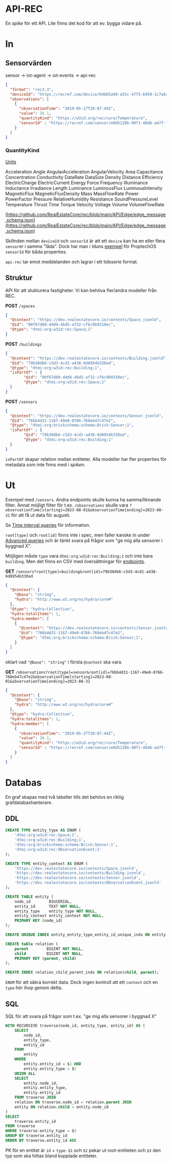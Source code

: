 # API-REC

En *spike* för ett API. Lite finns det kod för att ev. bygga vidare på.

# In

## Sensorvärden

sensor -> iot-agent -> iot-events -> api-rec

```json
{
  "format": "rec3.3",
  "deviceId": "https://recref.com/device/64b65a99-a53c-47f5-b959-1c7a641d82d8",
  "observations": [
    {
      "observationTime": "2019-05-27T20:07:44Z",
      "value": 16.1,
      "quantityKind": "https://w3id.org/rec/core/Temperature",
      "sensorId" : "https://recref.com/sensor/e0d5120b-90f1-48d6-a47f-f8ccd7727b04"
    }
  ]
}
```

### QuantityKind

[Units](https://doc.realestatecore.io/3.3/units.html)

Acceleration
Angle
AngularAcceleration
AngularVelocity
Area
Capacitance
Concentration
Conductivity
DataRate
DataSize
Density
Distance
Efficiency
ElectricCharge
ElectricCurrent
Energy
Force
Frequency
Illuminance
Inductance
Irradiance
Length
Luminance
LuminousFlux
LuminousIntensity
MagneticFlux
MagneticFluxDensity
Mass
MassFlowRate
Power
PowerFactor
Pressure
RelativeHumidity
Resistance
SoundPressureLevel
Temperature
Thrust
Time
Torque
Velocity
Voltage
Volume
VolumeFlowRate

[https://github.com/RealEstateCore/rec/blob/main/API/Edge/edge_message.schema.json](https://github.com/RealEstateCore/rec/blob/main/API/Edge/edge_message.schema.json)

Skillnden mellan `deviceId` och `sensorId` är att ett `device` kan ha en eller flera `sensor`er i samma "låda".
Dock har man i Iduns [exempel](https://github.com/idun-corp/Idun-Examples/blob/master/ProptechOS-Streaming-Api/examples/netcore/dedicated-processor/SensorObservation.cs) för ProptechOS `sensorId` för båda properties.

`api-rec` tar emot meddelanden och lagrar i ett tidsserie format.

## Struktur

API för att stukturera fastigheter. Vi kan behöva fler/andra modeller från REC.

**POST** `/spaces`

```json
{
  "@context": "https://dev.realestatecore.io/contexts/Space.jsonld",
  "@id": "00f67d60-d4d4-4bd5-af32-cf6c9b9310ec",
  "@type": "dtmi:org:w3id:rec:Space;1"
}
```

**POST** `/buildings`

```json
{
  "@context": "https://dev.realestatecore.io/contexts/Building.jsonld",
  "@id": "79b30db6-c5d3-4cd1-a438-6d8954b330ad",
  "@type": "dtmi:org:w3id:rec:Building;1",
  "isPartOf" : {
        "@id": "00f67d60-d4d4-4bd5-af32-cf6c9b9310ec",
        "@type": "dtmi:org:w3id:rec:Space;1"
  }
}
```

**POST** `/sensors`

```json
{
  "@context": "https://dev.realestatecore.io/contexts/Sensor.jsonld",
  "@id": "76bb4d31-1167-49e0-8766-768eb47c47e2",
  "@type": "dtmi:org:brickschema:schema:Brick:Sensor;1",
  "isPartOf" : {
        "@id": "79b30db6-c5d3-4cd1-a438-6d8954b330ad",
        "@type": "dtmi:org:w3id:rec:Building;1"
  }
}
```

`isPartOf` skapar relation mellan entiteter. Alla modeller har fler properties för metadata som inte finns med i *spiken*.

# Ut

Exempel med `/sensors`. Andra endpoints skulle kunna ha samma/liknande filter. Annat möjligt filter för t.ex. `/observations` skulle vara `?observationTime[starting]=2023-08-01&observationTime[ending]=2023-08-31` för att få ut data för augusti.

Se [Time interval queries](https://github.com/RealEstateCore/rec/blob/main/API/REST/RealEstateCore_REST_specification.md#time-interval-queries) för information.

`root[type]` och `root[id]` finns inte i spec, men faller kanske in under [Advanced queries](https://github.com/RealEstateCore/rec/blob/main/API/REST/RealEstateCore_REST_specification.md#advanced-queries) och är tänkt svara på frågor som "ge mig alla sensorer i byggnad X".

Möjligen måste `type` vara `dtmi:org:w3id:rec:Building;1` och inte bara `building`. Men det finns en CSV med översättningar för [endpoints](https://github.com/RealEstateCore/rec/blob/main/API/REST/Endpoints.csv).

**GET** `/sensors?root[type]=building&root[id]=79b30db6-c5d3-4cd1-a438-6d8954b330ad`

```json
{
  "@context": {
    "@base": "string",
    "hydra": "http://www.w3.org/ns/hydra/core#"
  },
  "@type": "hydra:Collection",
  "hydra:totalItems": 1,
  "hydra:member": [
    {
      "@context": "https://dev.realestatecore.io/contexts/Sensor.jsonld",
      "@id": "76bb4d31-1167-49e0-8766-768eb47c47e2",
      "@type": "dtmi:org:brickschema:schema:Brick:Sensor;1",
    }
  ]
}
```

oklart vad `"@base": "string"` i första `@context` ska vara.

**GET** `/observations?root[type]=sensor&root[id]=76bb4d31-1167-49e0-8766-768eb47c47e2&observationTime[starting]=2023-08-01&observationTime[ending]=2023-08-31`

```json
{
  "@context": {
    "@base": "string",
    "hydra": "http://www.w3.org/ns/hydra/core#"
  },
  "@type": "hydra:Collection",
  "hydra:totalItems": 1,
  "hydra:member": [
    {
      "observationTime": "2019-05-27T20:07:44Z",
      "value": 16.1,
      "quantityKind": "https://w3id.org/rec/core/Temperature",
      "sensorId" : "https://recref.com/sensor/e0d5120b-90f1-48d6-a47f-f8ccd7727b04"
    }
  ]
}
```

# Databas

En graf skapas med två tabeller tills det behövs en riktig grafdatabashanterare.

## DDL

```sql
CREATE TYPE entity_type AS ENUM (
    'dtmi:org:w3id:rec:Space;1',
    'dtmi:org:w3id:rec:Building;1',
    'dtmi:org:brickschema:schema:Brick:Sensor;1',
    'dtmi:org:w3id:rec:ObservationEvent;1'
);

CREATE TYPE entity_context AS ENUM (
    'https://dev.realestatecore.io/contexts/Space.jsonld',
    'https://dev.realestatecore.io/contexts/Building.jsonld',
    'https://dev.realestatecore.io/contexts/Sensor.jsonld',
    'https://dev.realestatecore.io/contexts/ObservationEvent.jsonld'
);

CREATE TABLE entity (
    node_id        BIGSERIAL,
    entity_id      TEXT NOT NULL,
    entity_type    entity_type NOT NULL,
    entity_context entity_context NOT NULL,
    PRIMARY KEY (node_id)
);

CREATE UNIQUE INDEX entity_entity_type_entity_id_unique_indx ON entity (entity_type, entity_id);

CREATE table relation (
    parent        BIGINT NOT NULL,
    child         BIGINT NOT NULL,
    PRIMARY KEY (parent, child)
);

CREATE INDEX relation_child_parent_indx ON relation(child, parent);

```

`ENUM` för att säkra korrekt data. Dock ingen kontroll att ett `context` och en `type` hör ihop genom detta.

## SQL

SQL för att svara på frågor som t.ex. "ge mig alla sensorer i byggnad X"

```sql
WITH RECURSIVE traverse(node_id, entity_type, entity_id) AS (
    SELECT
        node_id,
        entity_type,
        entity_id
    FROM
        entity
    WHERE
        entity.entity_id = $1 AND
        entity.entity_type = $2
    UNION ALL
    SELECT
        entity.node_id,
        entity.entity_type,
        entity.entity_id
    FROM traverse JOIN
    relation ON traverse.node_id = relation.parent JOIN
    entity ON relation.child = entity.node_id
)
SELECT
    traverse.entity_id
FROM traverse
WHERE traverse.entity_type = $3
GROUP BY traverse.entity_id
ORDER BY traverse.entity_id ASC
```

PK för en entitet är `id` + `type`. `$1` och `$2` pekar ut root-entiteten och `$3` den typ som ska hittas bland kopplade entiteter.
